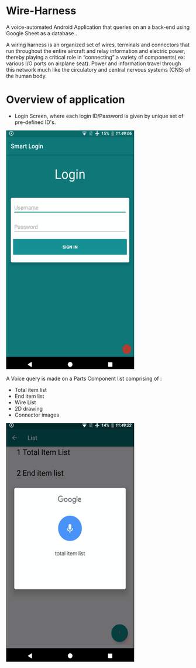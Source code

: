 # Wire-Harness
A voice-automated Android Application that queries on an a back-end using Google Sheet as a database .

A wiring harness is an organized set of wires, terminals and connectors that run throughout the entire aircraft and relay information and electric power, thereby playing a critical role in “connecting” a variety of components( ex: various I/O ports on airplane seat). Power and information travel through this network much like the circulatory and central nervous systems (CNS) of the human body.


# Overview of application 
* Login Screen, where each login ID/Password is given by unique set of pre-defined ID's.

<img src="./app/Screenshots/Login_screen.png" width="350" height="650">

A Voice query is made on a Parts Component list comprising of :
* Total item list
* End item list
* Wire List
* 2D drawing
* Connector images

<img src="./app/Screenshots/item_query.png" width="350" height="650">




